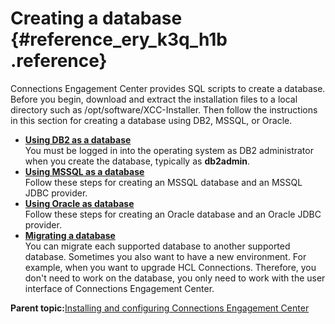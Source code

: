 # Creating a database {#reference_ery_k3q_h1b .reference}

Connections Engagement Center provides SQL scripts to create a database. Before you begin, download and extract the installation files to a local directory such as /opt/software/XCC-Installer. Then follow the instructions in this section for creating a database using DB2, MSSQL, or Oracle.

-   **[Using DB2 as a database](../../connectors/icec/cec-inst-using-db2-database.md)**  
You must be logged in into the operating system as DB2 administrator when you create the database, typically as **db2admin**.
-   **[Using MSSQL as a database](../../connectors/icec/cec-inst-using-mssql-database.md)**  
Follow these steps for creating an MSSQL database and an MSSQL JDBC provider.
-   **[Using Oracle as database](../../connectors/icec/cec-inst-using-oracle-as-database.md)**  
Follow these steps for creating an Oracle database and an Oracle JDBC provider.
-   **[Migrating a database](../../connectors/icec/cec-inst-database-migration.md)**  
You can migrate each supported database to another supported database. Sometimes you also want to have a new environment. For example, when you want to upgrade HCL Connections. Therefore, you don't need to work on the database, you only need to work with the user interface of Connections Engagement Center.

**Parent topic:**[Installing and configuring Connections Engagement Center](../../connectors/icec/cec-inst-install_top.md)


